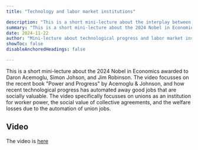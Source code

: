 ```yaml
---
title: "Technology and labor market institutions" 

description: "This is a short mini-lecture about the interplay between technology and labor market institutions in light of this year's Nobel prize in Economics awarded to Daron Acemoglu, Simon Johnson, and James Robinson." 
summary: "This is a short mini-lecture about the 2024 Nobel in Economics awarded to Daron Acemoglu, Simon Johnson, and Jim Robinson. The video focusses on the recent book "Power and Progress" by Acemoglu & Johnson, and how recent technological progress has automated away good jobs that are socially valuable. The video specifically focusses on unions as an institution for worker power, the social value of collective agreements, and the welfare losses due to the automation of union jobs." 
date: 2024-11-22
author: "Mini-lecture about technological progress and labor market institutions"
showToc: false
disableAnchoredHeadings: false

---
```


This is a short mini-lecture about the 2024 Nobel in Economics awarded to Daron Acemoglu, Simon Johson, and Jim Robinson. The video focusses on the recent book "Power and Progress" by Acemoglu & Johnson, and how recent technological progress has automated away good jobs that are socially valuable. The video specifically focusses on unions as an institution for worker power, the social value of collective agreements, and the welfare losses due to the automation of union jobs.

## Video

The video is [here](https://youtu.be/yO1n0hzRDuk)


